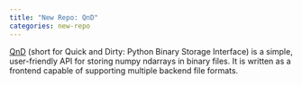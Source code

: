```yaml
---
title: "New Repo: QnD"
categories: new-repo
---
```


[QnD](https://github.com/LLNL/qnd) (short for Quick and Dirty: Python Binary Storage Interface) is a simple, user-friendly API for storing numpy ndarrays in binary files. It is written as a frontend capable of supporting multiple backend file formats.
